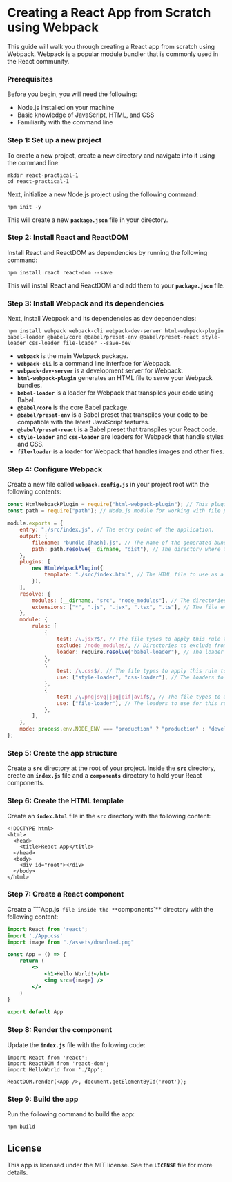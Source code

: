 # **Creating a React App from Scratch using Webpack**

This guide will walk you through creating a React app from scratch using Webpack. Webpack is a popular module bundler that is commonly used in the React community.

### **Prerequisites**

Before you begin, you will need the following:

- Node.js installed on your machine
- Basic knowledge of JavaScript, HTML, and CSS
- Familiarity with the command line

### **Step 1: Set up a new project**

To create a new project, create a new directory and navigate into it using the command line:

```
mkdir react-practical-1
cd react-practical-1
```

Next, initialize a new Node.js project using the following command:

```
npm init -y
```

This will create a new **`package.json`** file in your directory.

### **Step 2: Install React and ReactDOM**

Install React and ReactDOM as dependencies by running the following command:

```
npm install react react-dom --save
```

This will install React and ReactDOM and add them to your **`package.json`** file.

### **Step 3: Install Webpack and its dependencies**

Next, install Webpack and its dependencies as dev dependencies:

```
npm install webpack webpack-cli webpack-dev-server html-webpack-plugin babel-loader @babel/core @babel/preset-env @babel/preset-react style-loader css-loader file-loader --save-dev
```

- **`webpack`** is the main Webpack package.
- **`webpack-cli`** is a command line interface for Webpack.
- **`webpack-dev-server`** is a development server for Webpack.
- **`html-webpack-plugin`** generates an HTML file to serve your Webpack bundles.
- **`babel-loader`** is a loader for Webpack that transpiles your code using Babel.
- **`@babel/core`** is the core Babel package.
- **`@babel/preset-env`** is a Babel preset that transpiles your code to be compatible with the latest JavaScript features.
- **`@babel/preset-react`** is a Babel preset that transpiles your React code.
- **`style-loader`** and **`css-loader`** are loaders for Webpack that handle styles and CSS.
- **`file-loader`** is a loader for Webpack that handles images and other files.

### **Step 4: Configure Webpack**

Create a new file called **`webpack.config.js`** in your project root with the following contents:

```jsx
const HtmlWebpackPlugin = require("html-webpack-plugin"); // This plugin will generate an HTML file that includes the generated bundles.
const path = require("path"); // Node.js module for working with file paths.

module.exports = {
    entry: "./src/index.js", // The entry point of the application.
    output: {
        filename: "bundle.[hash].js", // The name of the generated bundle file, including a hash to invalidate the cache.
        path: path.resolve(__dirname, "dist"), // The directory where the generated bundles will be stored.
    },
    plugins: [
        new HtmlWebpackPlugin({
            template: "./src/index.html", // The HTML file to use as a template for the generated HTML file.
        }),
    ],
    resolve: {
        modules: [__dirname, "src", "node_modules"], // The directories to use when resolving modules.
        extensions: ["*", ".js", ".jsx", ".tsx", ".ts"], // The file extensions to use when resolving modules.
    },
    module: {
        rules: [
            {
                test: /\.jsx?$/, // The file types to apply this rule to.
                exclude: /node_modules/, // Directories to exclude from this rule.
                loader: require.resolve("babel-loader"), // The loader to use for this rule.
            },
            {
                test: /\.css$/, // The file types to apply this rule to.
                use: ["style-loader", "css-loader"], // The loaders to use for this rule.
            },
            {
                test: /\.png|svg|jpg|gif|avif$/, // The file types to apply this rule to.
                use: ["file-loader"], // The loaders to use for this rule.
            },
        ],
    },
    mode: process.env.NODE_ENV === "production" ? "production" : "development" // The mode to use for the build.
};
```

### **Step 5: Create the app structure**

Create a **`src`** directory at the root of your project. Inside the **`src`** directory, create an **`index.js`** file and a **`components`** directory to hold your React components.

### **Step 6: Create the HTML template**

Create an **`index.html`** file in the **`src`** directory with the following content:

```
<!DOCTYPE html>
<html>
  <head>
    <title>React App</title>
  </head>
  <body>
    <div id="root"></div>
  </body>
</html>
```

### **Step 7: Create a React component**

Create a ````App.**js**` file inside the **`components`** directory with the following content:

```jsx
import React from 'react';
import './App.css'
import image from "./assets/download.png"

const App = () => {
    return (
        <>
            <h1>Hello World!</h1>
            <img src={image} />
        </>
    )
}

export default App
```

### **Step 8: Render the component**

Update the **`index.js`** file with the following code:

```
import React from 'react';
import ReactDOM from 'react-dom';
import HelloWorld from './App';

ReactDOM.render(<App />, document.getElementById('root'));

```

### **Step 9: Build the app**

Run the following command to build the app:

```jsx
npm build
```

## **License**

This app is licensed under the MIT license. See the **`LICENSE`** file for more details.